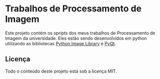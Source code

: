 Trabalhos de Processamento de Imagem
====================================

Este projeto contém os spripts dos meus trabalhos de Processamento de Imagem da
universidade.
Eles estão sendo desenvolvidos em python utilizando as bibliotecas
[Python Image Library](http://www.pythonware.com/products/pil/) e
[PyQt](http://www.riverbankcomputing.co.uk/software/pyqt/intro).

Licença
-------

Todo o conteúdo deste projeto está sob a licença MIT.
